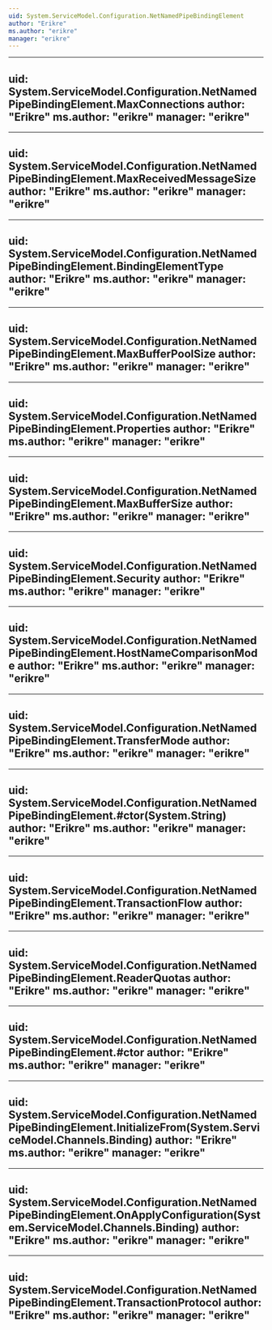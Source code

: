 ```yaml
---
uid: System.ServiceModel.Configuration.NetNamedPipeBindingElement
author: "Erikre"
ms.author: "erikre"
manager: "erikre"
---
```


---
uid: System.ServiceModel.Configuration.NetNamedPipeBindingElement.MaxConnections
author: "Erikre"
ms.author: "erikre"
manager: "erikre"
---

---
uid: System.ServiceModel.Configuration.NetNamedPipeBindingElement.MaxReceivedMessageSize
author: "Erikre"
ms.author: "erikre"
manager: "erikre"
---

---
uid: System.ServiceModel.Configuration.NetNamedPipeBindingElement.BindingElementType
author: "Erikre"
ms.author: "erikre"
manager: "erikre"
---

---
uid: System.ServiceModel.Configuration.NetNamedPipeBindingElement.MaxBufferPoolSize
author: "Erikre"
ms.author: "erikre"
manager: "erikre"
---

---
uid: System.ServiceModel.Configuration.NetNamedPipeBindingElement.Properties
author: "Erikre"
ms.author: "erikre"
manager: "erikre"
---

---
uid: System.ServiceModel.Configuration.NetNamedPipeBindingElement.MaxBufferSize
author: "Erikre"
ms.author: "erikre"
manager: "erikre"
---

---
uid: System.ServiceModel.Configuration.NetNamedPipeBindingElement.Security
author: "Erikre"
ms.author: "erikre"
manager: "erikre"
---

---
uid: System.ServiceModel.Configuration.NetNamedPipeBindingElement.HostNameComparisonMode
author: "Erikre"
ms.author: "erikre"
manager: "erikre"
---

---
uid: System.ServiceModel.Configuration.NetNamedPipeBindingElement.TransferMode
author: "Erikre"
ms.author: "erikre"
manager: "erikre"
---

---
uid: System.ServiceModel.Configuration.NetNamedPipeBindingElement.#ctor(System.String)
author: "Erikre"
ms.author: "erikre"
manager: "erikre"
---

---
uid: System.ServiceModel.Configuration.NetNamedPipeBindingElement.TransactionFlow
author: "Erikre"
ms.author: "erikre"
manager: "erikre"
---

---
uid: System.ServiceModel.Configuration.NetNamedPipeBindingElement.ReaderQuotas
author: "Erikre"
ms.author: "erikre"
manager: "erikre"
---

---
uid: System.ServiceModel.Configuration.NetNamedPipeBindingElement.#ctor
author: "Erikre"
ms.author: "erikre"
manager: "erikre"
---

---
uid: System.ServiceModel.Configuration.NetNamedPipeBindingElement.InitializeFrom(System.ServiceModel.Channels.Binding)
author: "Erikre"
ms.author: "erikre"
manager: "erikre"
---

---
uid: System.ServiceModel.Configuration.NetNamedPipeBindingElement.OnApplyConfiguration(System.ServiceModel.Channels.Binding)
author: "Erikre"
ms.author: "erikre"
manager: "erikre"
---

---
uid: System.ServiceModel.Configuration.NetNamedPipeBindingElement.TransactionProtocol
author: "Erikre"
ms.author: "erikre"
manager: "erikre"
---

